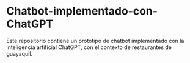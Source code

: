 # Chatbot-implementado-con-ChatGPT
Este repositorio contiene un prototipo de chatbot implementado con la inteligencia artificial ChatGPT, con el contexto de restaurantes de guayaquil. 
